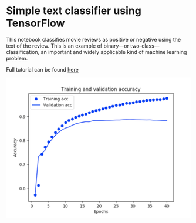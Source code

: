 # Simple text classifier using TensorFlow

This notebook classifies movie reviews as positive or negative using the text of the review. This is an example of binary—or two-class—classification, an important and widely applicable kind of machine learning problem.

Full tutorial can be found [here](https://www.tensorflow.org/tutorials/keras/basic_text_classification)

![Pyplot of epochs](https://raw.githubusercontent.com/chrisvensand/TensorFlow_Text_Classifier/main/assets/epochs.png)
